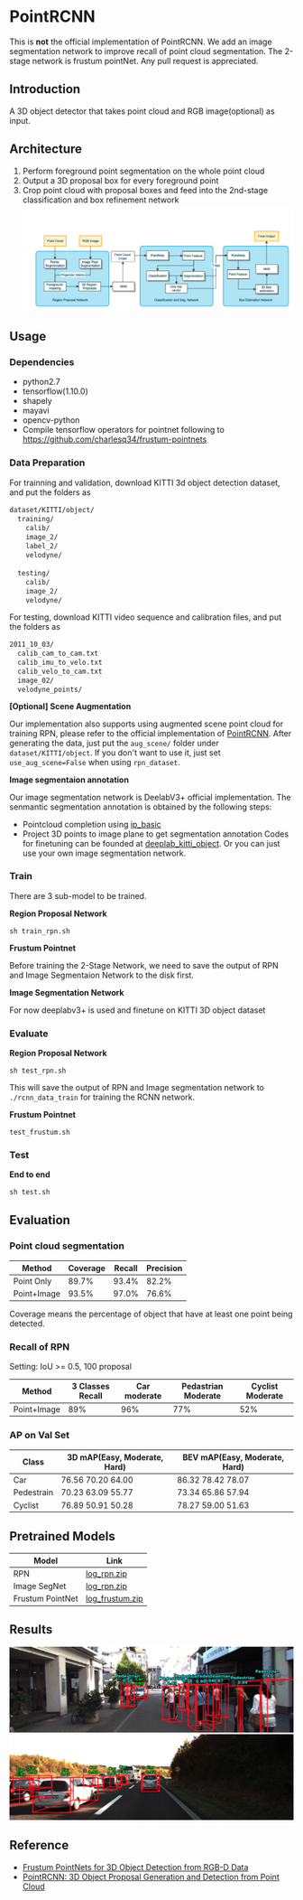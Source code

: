 # PointRCNN
This is **not** the official implementation of PointRCNN. We add an image segmentation network to improve recall of point cloud segmentation. The 2-stage network is frustum pointNet. Any pull request is appreciated.
## Introduction
A 3D object detector that takes point cloud and RGB image(optional) as input.  

## Architecture
1. Perform foreground point segmentation on the whole point cloud
2. Output a 3D proposal box for every foreground point
3. Crop point cloud with proposal boxes and feed into the 2nd-stage classification and box refinement network
![](images/architecture2.png)

## Usage
### Dependencies
+ python2.7
+ tensorflow(1.10.0)
+ shapely
+ mayavi
+ opencv-python
+ Compile tensorflow operators for pointnet following to https://github.com/charlesq34/frustum-pointnets

### Data Preparation
For trainning and validation, download KITTI 3d object detection dataset, and put the folders as

```
dataset/KITTI/object/
  training/
    calib/
    image_2/
    label_2/
    velodyne/

  testing/
    calib/
    image_2/
    velodyne/
```

For testing, download KITTI video sequence and calibration files, and put the folders as

```
2011_10_03/
  calib_cam_to_cam.txt
  calib_imu_to_velo.txt
  calib_velo_to_cam.txt
  image_02/
  velodyne_points/
```

**[Optional] Scene Augmentation**

Our implementation also supports using augmented scene point cloud for training RPN, please refer to the official implementation of [PointRCNN](https://github.com/sshaoshuai/PointRCNN). After generating the data, just put the `aug_scene/` folder under `dataset/KITTI/object`. If you don't want to use it, just set `use_aug_scene=False` when using `rpn_dataset`. 

**Image segmentaion annotation**

Our image segmentation network is DeelabV3+ official implementation. The senmantic segmentation annotation is obtained by the following steps:
+ Pointcloud completion using [ip_basic](https://github.com/kujason/ip_basic)
+ Project 3D points to image plane to get segmentation annotation
Codes for finetuning can be founded at [deeplab_kitti_object](https://github.com/JenningsL/deeplab_kitti_object). Or you can just use your own image segmentation network.

### Train
There are 3 sub-model to be trained.

**Region Proposal Network**

```
sh train_rpn.sh
```

**Frustum Pointnet**

Before training the 2-Stage Network, we need to save the output of RPN and Image Segmentaion Network to the disk first. 

**Image Segmentation Network**

For now deeplabv3+ is used and finetune on KITTI 3D object dataset

### Evaluate

**Region Proposal Network**

```
sh test_rpn.sh
```

This will save the output of RPN and Image segmentation network to `./rcnn_data_train` for training the RCNN network.

**Frustum Pointnet**

```
test_frustum.sh
```

### Test

**End to end**

```
sh test.sh
```

## Evaluation
### Point cloud segmentation
|    Method  | Coverage | Recall | Precision |
| ---------- | -------- | ------ | --------- |
| Point Only | 89.7%    | 93.4%  | 82.2%     |
| Point+Image| 93.5%    | 97.0%  | 76.6%     |

Coverage means the percentage of object that have at least one point being detected.

### Recall of RPN
Setting: IoU >= 0.5, 100 proposal

|    Method  | 3 Classes Recall    | Car moderate | Pedastrian Moderate | Cyclist Moderate |
| ---------- | ------------------- | ------------ | ------------------- | ---------------- |
| Point+Image|                 89% | 96%          | 77%                 | 52%              |

### AP on Val Set

|    Class   | 3D mAP(Easy, Moderate, Hard)  | BEV mAP(Easy, Moderate, Hard)  |
| ---------- | ----------------------------- |--------------------------------|
| Car        | 76.56 70.20 64.00 | 86.32 78.42 78.07 |
| Pedestrain | 70.23 63.09 55.77 | 73.34 65.86 57.94 |
| Cyclist    | 76.89 50.91 50.28 | 78.27 59.00 51.63 |

## Pretrained Models

| Model | Link |
| ----- | ---- |
| RPN |[log_rpn.zip](https://drive.google.com/open?id=1xeBRkwGeF55O41_aht_ROB3wcwnCThHU)| 
| Image SegNet |[log_rpn.zip](https://drive.google.com/open?id=1LhR5p1klFX36IV0hAb54q66pOIsWfTNw)| 
| Frustum PointNet |[log_frustum.zip](https://drive.google.com/open?id=1K5cUgxwLvEDOKDkuYMbYPLa3FGbxGKr3)| 


## Results
![](images/001101.png)
![](images/001138.png)


## Reference
- [Frustum PointNets for 3D Object Detection from RGB-D Data](https://arxiv.org/abs/1711.08488)
- [PointRCNN: 3D Object Proposal Generation and Detection from Point Cloud](https://arxiv.org/abs/1812.04244)
